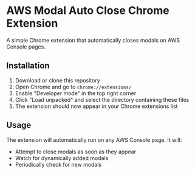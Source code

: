 # AWS Modal Auto Close Chrome Extension

A simple Chrome extension that automatically closes modals on AWS Console pages.

## Installation

1. Download or clone this repository
2. Open Chrome and go to `chrome://extensions/`
3. Enable "Developer mode" in the top right corner
4. Click "Load unpacked" and select the directory containing these files
5. The extension should now appear in your Chrome extensions list

## Usage

The extension will automatically run on any AWS Console page. It will:
- Attempt to close modals as soon as they appear
- Watch for dynamically added modals
- Periodically check for new modals
